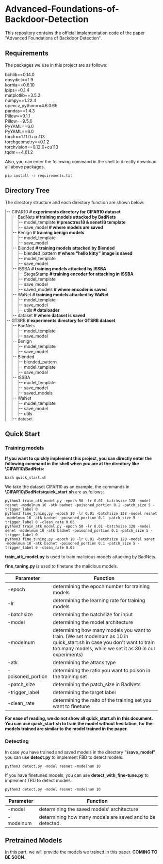 # Advanced-Foundations-of-Backdoor-Detection
This repository contains the official implementation code of the paper "Advanced Foundations of Backdoor Detection".

## Requirements
The packages we use in this project are as follows:

bchlib==0.14.0<br />
easydict==1.9<br />
kornia==0.6.10<br />
lpips==0.1.4<br />
matplotlib==3.5.2<br />
numpy==1.22.4<br />
opencv_python==4.6.0.66<br />
pandas==1.4.3<br />
Pillow==9.1.1<br />
Pillow==9.5.0<br />
PyYAML==6.0<br />
PyYAML==6.0<br />
torch==1.11.0+cu113<br />
torchgeometry==0.1.2<br />
torchvision==0.12.0+cu113<br />
tqdm==4.61.2<br />

Also, you can enter the following command in the shell to directly download all above packages.

```shell
pip install -r requirements.txt
```

## Directory Tree

The directory structure and each directory function are shown below:

|-- CIFAR10						**# experiments directory for CIFAR10 dataset**<br />
|&nbsp;&nbsp;&nbsp;&nbsp;|-- BadNets					   **# training models attacked by BadNets**	<br />
|&nbsp;&nbsp;&nbsp;&nbsp;|&nbsp;&nbsp;&nbsp;&nbsp;|-- model_template                       **# preactres18 & senet18 template**<br />
|&nbsp;&nbsp;&nbsp;&nbsp;|&nbsp;&nbsp;&nbsp;&nbsp;|-- save_model                               **# where models are saved**<br />
|&nbsp;&nbsp;&nbsp;&nbsp;|-- Benign                                             **# training benign models**<br />
|&nbsp;&nbsp;&nbsp;&nbsp;|&nbsp;&nbsp;&nbsp;&nbsp;|-- model_template<br />
|&nbsp;&nbsp;&nbsp;&nbsp;|&nbsp;&nbsp;&nbsp;&nbsp;|-- save_model<br />
|&nbsp;&nbsp;&nbsp;&nbsp;|-- Blended                                          **# training models attacked by Blended**<br />
|&nbsp;&nbsp;&nbsp;&nbsp;|&nbsp;&nbsp;&nbsp;&nbsp;|-- blended_pattern                      **# where "hello kitty" image is saved**<br />
|&nbsp;&nbsp;&nbsp;&nbsp;|&nbsp;&nbsp;&nbsp;&nbsp;|-- model_template<br />
|&nbsp;&nbsp;&nbsp;&nbsp;|&nbsp;&nbsp;&nbsp;&nbsp;|-- save_model<br />
|&nbsp;&nbsp;&nbsp;&nbsp;|-- ISSBA                                             **# training models attacked by ISSBA**<br />
|&nbsp;&nbsp;&nbsp;&nbsp;|&nbsp;&nbsp;&nbsp;&nbsp;|-- StegaStamp                            **# training encoder for attacking in ISSBA**<br />
|&nbsp;&nbsp;&nbsp;&nbsp;|&nbsp;&nbsp;&nbsp;&nbsp;|-- model_template<br />
|&nbsp;&nbsp;&nbsp;&nbsp;|&nbsp;&nbsp;&nbsp;&nbsp;|-- save_model<br />
|&nbsp;&nbsp;&nbsp;&nbsp;|&nbsp;&nbsp;&nbsp;&nbsp;|-- saved_models                         **# where encoder is saved**<br />
|&nbsp;&nbsp;&nbsp;&nbsp;|-- WaNet                                           **# training models attacked by WaNet**<br />
|&nbsp;&nbsp;&nbsp;&nbsp;|&nbsp;&nbsp;&nbsp;&nbsp;|-- model_template<br />
|&nbsp;&nbsp;&nbsp;&nbsp;|&nbsp;&nbsp;&nbsp;&nbsp;|-- save_model<br />
|&nbsp;&nbsp;&nbsp;&nbsp;|&nbsp;&nbsp;&nbsp;&nbsp;|-- utils                                           **# dataloader**<br />
|&nbsp;&nbsp;&nbsp;&nbsp;|-- dataset                                           **# where dataset is saved**<br />
|-- GTSRB                                                 **# experiments directory for GTSRB dataset**<br />
|&nbsp;&nbsp;&nbsp;&nbsp;|-- BadNets<br />
|&nbsp;&nbsp;&nbsp;&nbsp;|&nbsp;&nbsp;&nbsp;&nbsp;|-- model_template<br />
|&nbsp;&nbsp;&nbsp;&nbsp;|&nbsp;&nbsp;&nbsp;&nbsp;|-- save_model<br />
|&nbsp;&nbsp;&nbsp;&nbsp;|-- Benign<br />
|&nbsp;&nbsp;&nbsp;&nbsp;|&nbsp;&nbsp;&nbsp;&nbsp;|-- model_template<br />
|&nbsp;&nbsp;&nbsp;&nbsp;|&nbsp;&nbsp;&nbsp;&nbsp;|-- save_model<br />
|&nbsp;&nbsp;&nbsp;&nbsp;|-- Blended<br />
|&nbsp;&nbsp;&nbsp;&nbsp;|&nbsp;&nbsp;&nbsp;&nbsp;|-- blended_pattern<br />
|&nbsp;&nbsp;&nbsp;&nbsp;|&nbsp;&nbsp;&nbsp;&nbsp;|-- model_template<br />
|&nbsp;&nbsp;&nbsp;&nbsp;|&nbsp;&nbsp;&nbsp;&nbsp;|-- save_model<br />
|&nbsp;&nbsp;&nbsp;&nbsp;|-- ISSBA<br />
|&nbsp;&nbsp;&nbsp;&nbsp;|&nbsp;&nbsp;&nbsp;&nbsp;|-- model_template<br />
|&nbsp;&nbsp;&nbsp;&nbsp;|&nbsp;&nbsp;&nbsp;&nbsp;|-- save_model<br />
|&nbsp;&nbsp;&nbsp;&nbsp;|&nbsp;&nbsp;&nbsp;&nbsp;|-- saved_models<br />
|&nbsp;&nbsp;&nbsp;&nbsp;|-- WaNet<br />
|&nbsp;&nbsp;&nbsp;&nbsp;|&nbsp;&nbsp;&nbsp;&nbsp;|-- model_template<br />
|&nbsp;&nbsp;&nbsp;&nbsp;|&nbsp;&nbsp;&nbsp;&nbsp;|-- save_model<br />
|&nbsp;&nbsp;&nbsp;&nbsp;|&nbsp;&nbsp;&nbsp;&nbsp;|-- utils<br />
|&nbsp;&nbsp;&nbsp;&nbsp;|-- dataset

## Quick Start

### Training models

**If you want to quickly implement this project, you can directly enter the following command in the shell when you are at the directory like \CIFAR10\BadNets:**

```shell
bash quick_start.sh
```

We take the dataset CIFAR10 as an example, the commands in **\CIFAR10\BadNets\quick_start.sh** are as follows:

```shell
python3 train_atk_model.py -epoch 50 -lr 0.01 -batchsize 128 -model resnet -modelnum 10 -atk badnet -poisoned_portion 0.1 -patch_size 5 -trigger_label 0
python3 fine_tuning.py -epoch 10 -lr 0.01 -batchsize 128 -model resnet -modelnum 10 -atk badnet -poisoned_portion 0.1 -patch_size 5 -trigger_label 0 -clean_rate 0.05
python3 train_atk_model.py -epoch 50 -lr 0.01 -batchsize 128 -model senet -modelnum 10 -atk badnet -poisoned_portion 0.1 -patch_size 5 -trigger_label 0
python3 fine_tuning.py -epoch 10 -lr 0.01 -batchsize 128 -model senet -modelnum 10 -atk badnet -poisoned_portion 0.1 -patch_size 5 -trigger_label 0 -clean_rate 0.05
```

**train_atk_model.py** is used to train malicious models attacking by BadNets.

**fine_tuning.py** is used to finetune the malicious models.

| Parameter         | Function                                                     |
| ----------------- | ------------------------------------------------------------ |
| -epoch            | determining the epoch number for training models             |
| -lr               | determining the learning rate for training models            |
| -batchsize        | determining the batchsize for input                          |
| -model            | determining the model architecture                           |
| -modelnum         | determining how many models you want to train. (We set modelnum as 10 in quick_start.sh in case you don't want to train too many models, while we set it as 30 in our experiments) |
| -atk              | determining the attack type                                  |
| -poisoned_portion | determining the ratio you want to poison in the training set |
| -patch_size       | determining the patch_size in BadNets                        |
| -trigger_label    | determining the target label                                 |
| -clean_rate       | determining the raito of the training set you want to finetune |

**For ease of reading, we do not show all quick_start.sh in this document. You can use quick_start.sh to train the model without hesitation, for the models trained are similar to the model trained in the paper.**

### Detecting

In case you have trained and saved models in the directory **"/save_model"**, you can use **detect.py** to implement FBD to detect models.

```shell
python3 detect.py -model resnet -modelnum 10
```

If you have finetuned  models, you can use **detect_with_fine-tune.py** to implement TBD to detect models.

```shell
python3 detect.py -model resnet -modelnum 10
```

| Parameter | Function                                                  |
| --------- | --------------------------------------------------------- |
| -model    | determining the saved models' architecture                |
| -modelnum | determining how many models are saved and to be detected. |

## Pretrained Models

In this part, we will provide the models we trained in this paper. **COMING TO BE SOON.**
